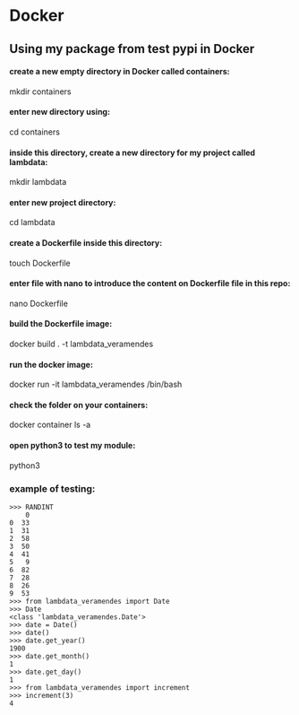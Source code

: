 # Docker
## Using my package from test pypi in Docker

#### create a new empty directory in Docker called containers: 
mkdir containers

#### enter new directory using: 
cd containers

#### inside this directory, create a new directory for my project called lambdata: 
mkdir lambdata

#### enter new project directory:
cd lambdata

#### create a Dockerfile inside this directory:
touch Dockerfile

#### enter file with nano to introduce the content on **Dockerfile** file in this repo:
nano Dockerfile

#### build the Dockerfile image:
docker build . -t lambdata_veramendes

#### run the docker image:
docker run -it lambdata_veramendes /bin/bash

#### check the folder on your containers:
docker container ls -a

#### open python3 to test my module:
python3

### example of testing:

```>>> from lambdata_veramendes import RANDINT
>>> RANDINT
    0
0  33
1  31
2  58
3  50
4  41
5   9
6  82
7  28
8  26
9  53
>>> from lambdata_veramendes import Date
>>> Date
<class 'lambdata_veramendes.Date'>
>>> date = Date()
>>> date()
>>> date.get_year()
1900
>>> date.get_month()
1
>>> date.get_day()
1
>>> from lambdata_veramendes import increment
>>> increment(3)
4
